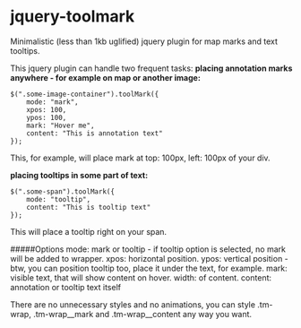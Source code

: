 # jquery-toolmark
Minimalistic (less than 1kb uglified) jquery plugin for map marks and text tooltips.

This jquery plugin can handle two frequent tasks: 
**placing annotation marks anywhere - for example on map or another image:**

```
$(".some-image-container").toolMark({
    mode: "mark",
    xpos: 100,
    ypos: 100,
    mark: "Hover me",
    content: "This is annotation text"
});
```
This, for example, will place mark at top: 100px, left: 100px of your div.

**placing tooltips in some part of text:**
```
$(".some-span").toolMark({
    mode: "tooltip",
    content: "This is tooltip text"
});
```
This will place a tooltip right on your span.

#####Options
mode: mark or tooltip - if tooltip option is selected, no mark will be added to wrapper.
xpos: horizontal position.
ypos: vertical position - btw, you can position tooltip too, place it under the text, for example.
mark: visible text, that will show content on hover.
width: of content.
content: annotation or tooltip text itself

There are no unnecessary styles and no animations, you can style .tm-wrap, .tm-wrap__mark and .tm-wrap__content any way you want.
